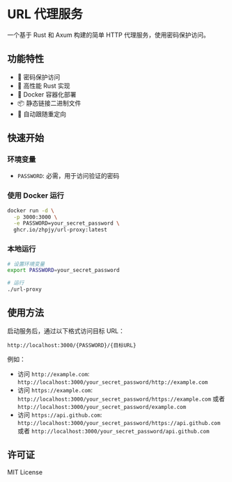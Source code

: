 # URL 代理服务

一个基于 Rust 和 Axum 构建的简单 HTTP 代理服务，使用密码保护访问。

## 功能特性

- 🔐 密码保护访问
- 🚀 高性能 Rust 实现
- 🐳 Docker 容器化部署
- 📦 静态链接二进制文件
- 🔄 自动跟随重定向

## 快速开始

### 环境变量

- `PASSWORD`: 必需，用于访问验证的密码

### 使用 Docker 运行

```bash
docker run -d \
  -p 3000:3000 \
  -e PASSWORD=your_secret_password \
  ghcr.io/zhpjy/url-proxy:latest
```

### 本地运行

```bash
# 设置环境变量
export PASSWORD=your_secret_password

# 运行
./url-proxy
```

## 使用方法

启动服务后，通过以下格式访问目标 URL：

```
http://localhost:3000/{PASSWORD}/{目标URL}
```

例如：
- 访问 `http://example.com`:  `http://localhost:3000/your_secret_password/http://example.com`
- 访问 `https://example.com`: `http://localhost:3000/your_secret_password/https://example.com` 或者 `http://localhost:3000/your_secret_password/example.com`
- 访问 `https://api.github.com`: `http://localhost:3000/your_secret_password/https://api.github.com` 或者 `http://localhost:3000/your_secret_password/api.github.com`
          
## 许可证

MIT License
